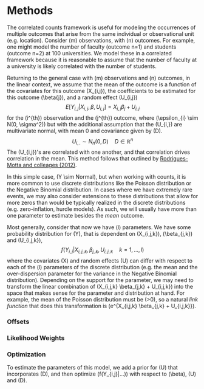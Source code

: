 # Methods

The correlated counts framework is useful for modeling the occurrences of multiple outcomes that arise from the same individual or observational unit (e.g. location). Consider \(m\) observations, with \(n\) outcomes. For example, one might model the number of faculty (outcome n=1) and students (outcome n=2) at 100 universities. We model these in a correlated framework because it is reasonable to assume that the number of faculty at a university is likely correlated with the number of students.

Returning to the general case with \(m\) observations and \(n\) outcomes, in the linear context, we assume that the mean of the outcome is a function of the covariates for this outcome \(X_{i,j}\), the coefficients to be estimated for this outcome \(\beta{j}\), and a random effect \(U_{i,j}\)
$$
E[Y_{i,j}|X_{i,j}, \beta, U_{i,j}] = X_{i,j} \beta_{j} + U_{i,j}
$$
for the \(i^{th}\) observation and the \(j^{th}\) outcome, where \(\epsilon_{i} \sim N(0, \sigma^2)\) but with the additional assumption that the \(U_{i,}\) are multivariate normal, with mean 0 and covariance given by \(D\).
$$
U_{i,.} \sim N_{n}(0, D) \quad D \in \mathbb{R}^n
$$
The \(U_{i,j}\)'s are correlated with one another, and that correlation drives correlation in the mean. This method follows that outlined by [Rodrigues-Motta and colleages (2012)](https://www.tandfonline.com/doi/full/10.1080/02664763.2013.789098?scroll=top&needAccess=true).

In this simple case, \(Y \sim Normal\), but when working with counts, it is more common to use discrete distributions like the Poisson distribution or the Negative Binomial distribution. In cases where we have extremely rare events, we may also consider extensions to these distributions that allow for more zeros than would be typically realized in the discrete distributions (e.g. zero-inflation, hurdle models). As such, we will usually have more than one parameter to estimate besides the *mean* outcome.

Most generally, consider that now we have \(l\) parameters. We have some probability distribution for \(Y\), that is dependent on \(X_{i,j,k}\), \(\beta_{j,k}\) and \(U_{i,j,k}\),
$$
f(Y_{i,j}|X_{i,j,k}, \beta_{j,k}, U_{i,j,k} \quad k = 1, ..., l)
$$
where the covariates \(X\) and random effects \(U\) can differ with respect to each of the \(l\) parameters of the discrete distribution (e.g. the mean and the over-dispersion parameter for the variance in the Negative Binomial distribution). Depending on the support for the parameter, we may need to transform the linear combination of \(X_{i,j,k} \beta_{j,k} + U_{i,j,k}\) into the space that makes sense for the parameter and distribution at hand. For example, the mean of the Poisson distribution must be \(>0\), so a natural *link function* that does this transformation is \(e^{X_{i,j,k} \beta_{j,k} + U_{i,j,k}}\).

### Offsets

### Likelihood Weights

### Optimization

To estimate the parameters of this model, we add a prior for \(U\) that incorporates \(D\), and then optimize \(f(Y_{i,j}|...)\) with respect to \(\beta\), \(U\) and \(D\).
